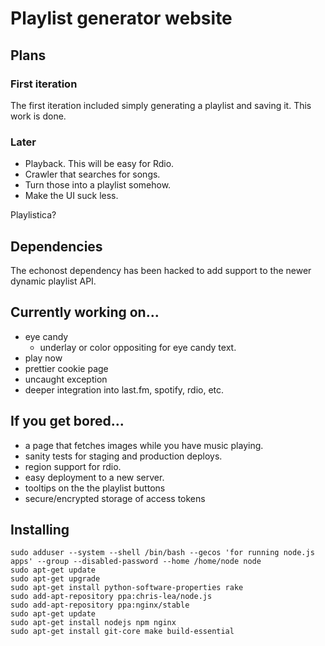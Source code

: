 # Playlist generator website

## Plans

### First iteration

The first iteration included simply generating a playlist and saving it.  This work is done.

### Later

* Playback. This will be easy for Rdio.
* Crawler that searches for songs. 
* Turn those into a playlist somehow.
* Make the UI suck less.

Playlistica?

## Dependencies

The echonost dependency has been hacked to add support to the newer dynamic playlist API.

## Currently working on...

* eye candy
  * underlay or color oppositing for eye candy text.
* play now
* prettier cookie page
* uncaught exception
* deeper integration into last.fm, spotify, rdio, etc.

## If you get bored...

* a page that fetches images while you have music playing.
* sanity tests for staging and production deploys.
* region support for rdio.
* easy deployment to a new server.
* tooltips on the the playlist buttons
* secure/encrypted storage of access tokens

## Installing

    sudo adduser --system --shell /bin/bash --gecos 'for running node.js apps' --group --disabled-password --home /home/node node
    sudo apt-get update
    sudo apt-get upgrade
    sudo apt-get install python-software-properties rake
    sudo add-apt-repository ppa:chris-lea/node.js
    sudo add-apt-repository ppa:nginx/stable
    sudo apt-get update
    sudo apt-get install nodejs npm nginx
    sudo apt-get install git-core make build-essential
